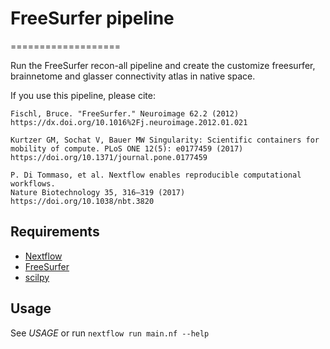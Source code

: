 # FreeSurfer pipeline
===================

Run the FreeSurfer recon-all pipeline and create the customize freesurfer,
brainnetome and glasser connectivity atlas in native space.

If you use this pipeline, please cite:

```
Fischl, Bruce. "FreeSurfer." Neuroimage 62.2 (2012)
https://dx.doi.org/10.1016%2Fj.neuroimage.2012.01.021

Kurtzer GM, Sochat V, Bauer MW Singularity: Scientific containers for
mobility of compute. PLoS ONE 12(5): e0177459 (2017)
https://doi.org/10.1371/journal.pone.0177459

P. Di Tommaso, et al. Nextflow enables reproducible computational workflows.
Nature Biotechnology 35, 316–319 (2017) https://doi.org/10.1038/nbt.3820
```

Requirements
------------

- [Nextflow](https://www.nextflow.io)
- [FreeSurfer](https://surfer.nmr.mgh.harvard.edu/)
- [scilpy](https://github.com/scilus/scilpy)

Usage
-----

See *USAGE* or run `nextflow run main.nf --help`